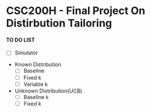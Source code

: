 # CSC200H - Final Project On Distirbution Tailoring

#### TO DO LIST

* [ ] Simulator

* Known Distribution
  * [ ] Baseline 
  * [ ] Fixed k
  * [ ] Variable k
  
* Unknown Distribution(UCB)
  * [ ] Baseline k
  * [ ] Fixed k
